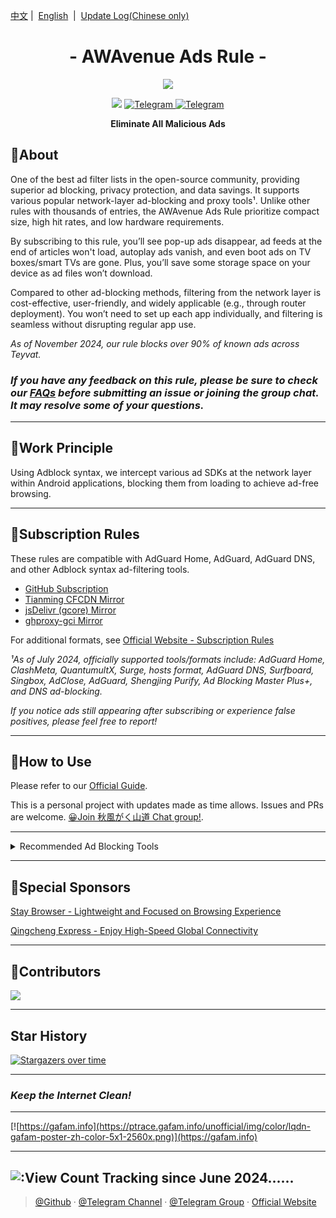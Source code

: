 <a href="/README.md">中文</a>&nbsp;|&nbsp;
<a href="/Files/README_en-US.md">English</a> &nbsp;|&nbsp;
<a href="/Files/README_Update.md">Update Log(Chinese only)</a> 
</div>



<h1 align="center">- AWAvenue Ads Rule -</h1>

<p align="center">
   <img src="https://img.jsdelivr.com/raw.githubusercontent.com/TG-Twilight/AWAvenue-Ads-Rule/main/assets/assets.png">
</p>
<p align="center">
 <img src="https://img.shields.io/github/stars/TG-Twilight/AWAvenue-Ads-Rule?style=for-the-badge&colorA=FFEBEB&colorB=FFD9DC&logo=github&logoColor=black">
  <a href="https://t.me/AWAvenueAdsRule">
    <img src="https://img.shields.io/badge/dynamic/json?style=for-the-badge&colorA=DAE9FC&colorB=056DE8&label=Channel&logo=telegram&query=%24.data.totalSubs&url=https%3A%2F%2Fapi.spencerwoo.com%2Fsubstats%2F%3Fsource%3Dtelegram%26queryKey%3DAWAvenueAdsRule" alt="Telegram">
  </a>
  <a href="https://t.me/AWAvenueAdsChat">
    <img src="https://img.shields.io/badge/dynamic/json?style=for-the-badge&colorA=DAE9FC&colorB=056DE8&label=Group&logo=telegram&query=%24.data.totalSubs&url=https%3A%2F%2Fapi.spencerwoo.com%2Fsubstats%2F%3Fsource%3Dtelegram%26queryKey%3DAWAvenueAdsChat" alt="Telegram">
  </a>
</p>

<p align="center"><b>Eliminate All Malicious Ads</b></p>

## 🍁About

One of the best ad filter lists in the open-source community, providing superior ad blocking, privacy protection, and data savings. It supports various popular network-layer ad-blocking and proxy tools¹. Unlike other rules with thousands of entries, the AWAvenue Ads Rule prioritize compact size, high hit rates, and low hardware requirements.

By subscribing to this rule, you’ll see pop-up ads disappear, ad feeds at the end of articles won't load, autoplay ads vanish, and even boot ads on TV boxes/smart TVs are gone. Plus, you’ll save some storage space on your device as ad files won’t download.

Compared to other ad-blocking methods, filtering from the network layer is cost-effective, user-friendly, and widely applicable (e.g., through router deployment). You won’t need to set up each app individually, and filtering is seamless without disrupting regular app use.

*As of November 2024, our rule blocks over 90% of known ads across Teyvat.*

### *If you have any feedback on this rule, please be sure to check our [FAQs](https://awavenue.top/Knowledge.html#%E5%B8%B8%E8%A7%81%E9%97%AE%E9%A2%98-%E4%B8%8E%E7%AD%94%E7%96%91) before submitting an issue or joining the group chat. It may resolve some of your questions.*

---

## 🍁Work Principle

Using Adblock syntax, we intercept various ad SDKs at the network layer within Android applications, blocking them from loading to achieve ad-free browsing.

---

## 🍁Subscription Rules

These rules are compatible with AdGuard Home, AdGuard, AdGuard DNS, and other Adblock syntax ad-filtering tools.

- [GitHub Subscription](https://raw.githubusercontent.com/TG-Twilight/AWAvenue-Ads-Rule/main/AWAvenue-Ads-Rule.txt)
- [Tianming CFCDN Mirror](https://github.tmby.shop/https://raw.githubusercontent.com/TG-Twilight/AWAvenue-Ads-Rule/main/AWAvenue-Ads-Rule.txt)
- [jsDelivr (gcore) Mirror](https://gcore.jsdelivr.net/gh/TG-Twilight/AWAvenue-Ads-Rule@main/AWAvenue-Ads-Rule.txt)
- [ghproxy-gci Mirror](https://ghp.ci/https://raw.githubusercontent.com/TG-Twilight/AWAvenue-Ads-Rule/main/AWAvenue-Ads-Rule.txt)

For additional formats, see [Official Website - Subscription Rules](https://awavenue.top/Sub.html)

*¹As of July 2024, officially supported tools/formats include: AdGuard Home, ClashMeta, QuantumultX, Surge, hosts format, AdGuard DNS, Surfboard, Singbox, AdClose, AdGuard, Shengjing Purify, Ad Blocking Master Plus+, and DNS ad-blocking.*

 *If you notice ads still appearing after subscribing or experience false positives, please feel free to report!*

---

## 🍁How to Use
Please refer to our [Official Guide](https://awavenue.top/Knowledge.html).

This is a personal project with updates made as time allows. Issues and PRs are welcome. [😀Join 秋風がく山道 Chat group!](https://t.me/AWAvenueAdsChat).

---

<details>
  <summary>Recommended Ad Blocking Tools</summary>

- [AdGuard Home](https://github.com/AdguardTeam/AdGuardHome)    *Best used when installed on a router; AWAvenue Ads Rule are now included in AdGuard’s official list. You can subscribe directly under “Select from list”!*

- [AdGuard](https://adguard.com/)    *Multi-platform support including Android, Windows, Mac, iOS*

- [AdClose (Xposed module)](https://t.me/AdClose)    *Xposed module that intercepts common ads via hooks, with built-in AWAvenue Ads Rule - thanks to @zjyzip*

- [AdGuard Home For Magisk](https://github.com/twoone-3/AdGuardHomeForMagisk)   *Magisk version of AdGuard Home*

- [AdGuard DNS](https://adguard-dns.io/en/welcome.html)    *Using a custom DNS server directly; AWAvenue Ads Rule are now included in the official AdGuard DNS Filters*

</details>

---

## 🍁Special Sponsors

[Stay Browser - Lightweight and Focused on Browsing Experience](https://play.google.com/store/apps/details?id=com.dajiu.stay)

[Qingcheng Express - Enjoy High-Speed Global Connectivity](https://panel.qqcjs.top/#/register?code=prbbRzx9)

---

## 🍁Contributors

<p align="left"><a href="https://github.com/TG-Twilight/AWAvenue-Ads-Rule/graphs/contributors"><img src="https://contrib.rocks/image?repo=TG-Twilight/AWAvenue-Ads-Rule&max=50" /></a></p>

---

## Star History

[![Stargazers over time](https://starchart.cc/TG-Twilight/AWAvenue-Ads-Rule.svg?variant=adaptive)](https://starchart.cc/TG-Twilight/AWAvenue-Ads-Rule)

---

### ***Keep the Internet Clean!***

---

[![https://gafam.info](https://ptrace.gafam.info/unofficial/img/color/lqdn-gafam-poster-zh-color-5x1-2560x.png)](https://gafam.info)

---
![:View Count](https://moe-counter.glitch.me/get/@TG-Twiligh?theme=gelbooru)
Tracking since June 2024......
---

> [@Github](https://github.com/TG-Twilight/AWAvenue-Ads-Rule) · [@Telegram Channel](https://t.me/AWAvenueAdsRule) · [@Telegram Group](https://t.me/AWAvenueAdsChat) · [Official Website](https://awavenue.top/)
```
